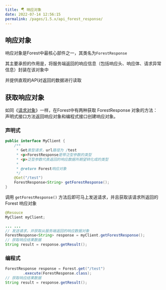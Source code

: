 ```yaml
---
title: 🪂 响应对象
date: 2022-07-14 12:56:15
permalink: /pages/1.5.x/api_forest_response/
---
```


## 响应对象

响应对象是Forest中最核心部件之一，其类名为`ForestResponse`

其主要承担的作用是，将服务端返回的响应信息（包括响应头、响应体、请求异常信息）封装在该对象中

并提供直观的API对返回的数据进行读取

## 获取响应对象

如同《[请求对象](/pages/1.5.x/api_forest_request/)》一样，在Forest中有两种获取 ForestResponse 对象的方法：声明式接口方法返回响应对象和编程式接口创建响应对象。

### 声明式

```java
public interface MyClient {
    /**
     * Get类型请求，url路径为 /test
     * <p>ForestResponse是带泛型参数的类型
     * <p>泛型参数代表返回的响应数据所期望转化成的类型
     * 
     * @return Forest响应对象
     */
    @Get("/test")
    ForestResponse<String> getForestResponse();
}
```

调用 `getForestResponse()` 方法后即可马上发送请求，并且获取该请求所返回的 Forest 响应对象

```java
@Resouce
MyClient myClient;

... ...
// 发送请求，并获取从服务端返回的响应数据对象
ForestResponse<String> response = myClient.getForestResponse();
// 获取响应结果数据
String result = response.getResult();
```

### 编程式

```java
ForestResponse response = Forest.get("/test")
        .execute(ForestResponse.class);
// 获取响应结果数据
String result = response.getResult();
```
